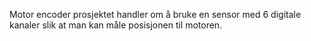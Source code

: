 Motor encoder prosjektet handler om å bruke en sensor med 6 digitale kanaler slik at man kan måle posisjonen til motoren. 